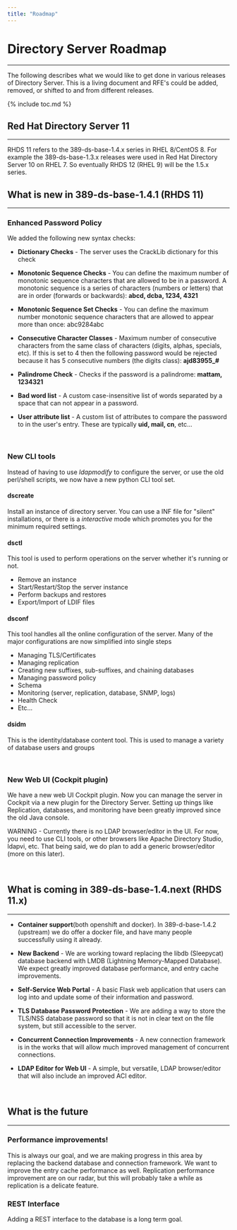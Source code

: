 ```yaml
---
title: "Roadmap"
---
```


# Directory Server Roadmap
--------------------------

The following describes what we would like to get done in various releases of Directory Server.  This is a living document and RFE's could be added, removed, or shifted to and from different releases.

{% include toc.md %}


## Red Hat Directory Server 11
------------------------------

RHDS 11 refers to the 389-ds-base-1.4.x series in RHEL 8/CentOS 8. For example the 389-ds-base-1.3.x releases were used in Red Hat Directory Server 10 on RHEL 7.  So eventually RHDS 12 (RHEL 9) will be the 1.5.x series.


## What is new in 389-ds-base-1.4.1 (RHDS 11)
---------------------------------------------

### Enhanced Password Policy

We added the following new syntax checks:

- **Dictionary Checks** - The server uses the CrackLib dictionary for this check

- **Monotonic Sequence Checks** - You can define the maximum number of monotonic sequence characters that are allowed to be in a password. A monotonic sequence is a series of characters (numbers or letters) that are in order (forwards or backwards): **abcd, dcba, 1234, 4321**

- **Monotonic Sequence Set Checks** - You can define the maximum number monotonic sequence characters that are allowed to appear more than once: abc9284abc

- **Consecutive Character Classes** - Maximum number of consecutive characters from the same class of characters (digits, alphas, specials, etc). If this is set to 4 then the following password would be rejected because it has 5 consecutive numbers (the digits class): **ajd83955_#**

- **Palindrome Check** - Checks if the password is a palindrome: **mattam, 1234321**

- **Bad word list** - A custom case-insensitive list of words separated by a space that can not appear in a password.

- **User attribute list** - A custom list of attributes to compare the password to in the user's entry.  These are typically **uid, mail, cn**, etc...

<br>

### New CLI tools

Instead of having to use *ldapmodify* to configure the server, or use the old perl/shell scripts, we now have a new python CLI tool set.  


#### dscreate

Install an instance of directory server.  You can use a INF file for "silent" installations, or there is a *interactive* mode which promotes you for the minimum required settings.

#### dsctl

This tool is used to perform operations on the server whether it's running or not.

- Remove an instance
- Start/Restart/Stop the server instance
- Perform backups and restores
- Export/Import of LDIF files

#### dsconf

This tool handles all the online configuration of the server.  Many of the major configurations are now simplified into single steps

- Managing TLS/Certificates
- Managing replication
- Creating new suffixes, sub-suffixes, and chaining databases
- Managing password policy
- Schema
- Monitoring (server, replication, database, SNMP, logs)
- Health Check
- Etc...

#### dsidm

This is the identity/database content tool.  This is used to manage a variety of database users and groups

<br>

### New Web UI (Cockpit plugin)

We have a new web UI Cockpit plugin.  Now you can manage the server in Cockpit via a new plugin for the Directory Server.  Setting up things like Replication, databases, and monitoring have been greatly improved since the old Java console.

WARNING - Currently there is no LDAP browser/editor in the UI.  For now, you need to use CLI tools, or other browsers like Apache Directory Studio, ldapvi, etc.  That being said, we do plan to add a generic browser/editor (more on this later).

<br>

## What is coming in 389-ds-base-1.4.next (RHDS 11.x)
---------------------------------------------

- **Container support**(both openshift and docker).  In 389-d-base-1.4.2 (upstream) we do offer a docker file, and have many people successfully using it already.

- **New Backend** - We are working toward replacing the libdb (Sleepycat) database backend with LMDB (Lightning Memory-Mapped Database).  We expect greatly improved database performance, and entry cache improvements.

- **Self-Service Web Portal** - A basic Flask web application that users can log into and update some of their information and password.

- **TLS Database Password Protection** - We are adding a way to store the TLS/NSS database password so that it is not in clear text on the file system, but still accessible to the server.

- **Concurrent Connection Improvements** - A new connection framework is in the works that will allow much improved management of concurrent connections.

- **LDAP Editor for Web UI** - A simple, but versatile, LDAP browser/editor that will also include an improved ACI editor.

<br>

## What is the future
---------------------------------------------

### Performance improvements!

This is always our goal, and we are making progress in this area by replacing the backend database and connection framework.  We want to improve the entry cache performance as well.  Replication performance improvement are on our radar, but this will probably take a while as replication is a delicate feature.

### REST Interface

Adding a REST interface to the database is a long term goal.


